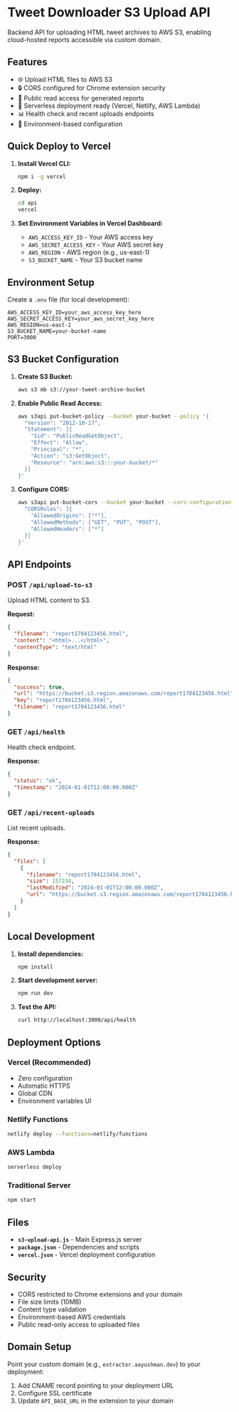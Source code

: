 # Tweet Downloader S3 Upload API

Backend API for uploading HTML tweet archives to AWS S3, enabling cloud-hosted reports accessible via custom domain.

## Features

- 🌐 Upload HTML files to AWS S3
- 🔒 CORS configured for Chrome extension security
- 📁 Public read access for generated reports
- 🚀 Serverless deployment ready (Vercel, Netlify, AWS Lambda)
- 📊 Health check and recent uploads endpoints
- 🔧 Environment-based configuration

## Quick Deploy to Vercel

1. **Install Vercel CLI:**
   ```bash
   npm i -g vercel
   ```

2. **Deploy:**
   ```bash
   cd api
   vercel
   ```

3. **Set Environment Variables in Vercel Dashboard:**
   - `AWS_ACCESS_KEY_ID` - Your AWS access key
   - `AWS_SECRET_ACCESS_KEY` - Your AWS secret key
   - `AWS_REGION` - AWS region (e.g., us-east-1)
   - `S3_BUCKET_NAME` - Your S3 bucket name

## Environment Setup

Create a `.env` file (for local development):

```env
AWS_ACCESS_KEY_ID=your_aws_access_key_here
AWS_SECRET_ACCESS_KEY=your_aws_secret_key_here
AWS_REGION=us-east-1
S3_BUCKET_NAME=your-bucket-name
PORT=3000
```

## S3 Bucket Configuration

1. **Create S3 Bucket:**
   ```bash
   aws s3 mb s3://your-tweet-archive-bucket
   ```

2. **Enable Public Read Access:**
   ```bash
   aws s3api put-bucket-policy --bucket your-bucket --policy '{
     "Version": "2012-10-17",
     "Statement": [{
       "Sid": "PublicReadGetObject", 
       "Effect": "Allow",
       "Principal": "*",
       "Action": "s3:GetObject",
       "Resource": "arn:aws:s3:::your-bucket/*"
     }]
   }'
   ```

3. **Configure CORS:**
   ```bash
   aws s3api put-bucket-cors --bucket your-bucket --cors-configuration '{
     "CORSRules": [{
       "AllowedOrigins": ["*"],
       "AllowedMethods": ["GET", "PUT", "POST"],
       "AllowedHeaders": ["*"]
     }]
   }'
   ```

## API Endpoints

### POST `/api/upload-to-s3`
Upload HTML content to S3.

**Request:**
```json
{
  "filename": "report1704123456.html",
  "content": "<html>...</html>", 
  "contentType": "text/html"
}
```

**Response:**
```json
{
  "success": true,
  "url": "https://bucket.s3.region.amazonaws.com/report1704123456.html",
  "key": "report1704123456.html",
  "filename": "report1704123456.html"
}
```

### GET `/api/health`
Health check endpoint.

**Response:**
```json
{
  "status": "ok",
  "timestamp": "2024-01-01T12:00:00.000Z"
}
```

### GET `/api/recent-uploads`
List recent uploads.

**Response:**
```json
{
  "files": [
    {
      "filename": "report1704123456.html",
      "size": 157234,
      "lastModified": "2024-01-01T12:00:00.000Z",
      "url": "https://bucket.s3.region.amazonaws.com/report1704123456.html"
    }
  ]
}
```

## Local Development

1. **Install dependencies:**
   ```bash
   npm install
   ```

2. **Start development server:**
   ```bash
   npm run dev
   ```

3. **Test the API:**
   ```bash
   curl http://localhost:3000/api/health
   ```

## Deployment Options

### Vercel (Recommended)
- Zero configuration
- Automatic HTTPS
- Global CDN
- Environment variables UI

### Netlify Functions
```bash
netlify deploy --functions=netlify/functions
```

### AWS Lambda
```bash
serverless deploy
```

### Traditional Server
```bash
npm start
```

## Files

- **`s3-upload-api.js`** - Main Express.js server
- **`package.json`** - Dependencies and scripts
- **`vercel.json`** - Vercel deployment configuration

## Security

- CORS restricted to Chrome extensions and your domain
- File size limits (10MB)
- Content type validation
- Environment-based AWS credentials
- Public read-only access to uploaded files

## Domain Setup

Point your custom domain (e.g., `extractor.aayushman.dev`) to your deployment:

1. Add CNAME record pointing to your deployment URL
2. Configure SSL certificate
3. Update `API_BASE_URL` in the extension to your domain